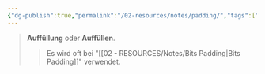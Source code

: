 ```yaml
---
{"dg-publish":true,"permalink":"/02-resources/notes/padding/","tags":["kryptografie","mathe/binärzahlen"],"updated":"2024-09-24T14:11:12.382+02:00"}
---
```


>**Auffüllung** oder **Auffüllen**.
>>Es wird oft bei "[[02 - RESOURCES/Notes/Bits Padding\|Bits Padding]]" verwendet.
